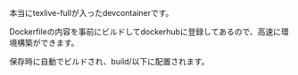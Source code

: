 本当にtexlive-fullが入ったdevcontainerです。

Dockerfileの内容を事前にビルドしてdockerhubに登録してあるので、高速に環境構築ができます。

保存時に自動でビルドされ、build/以下に配置されます。
